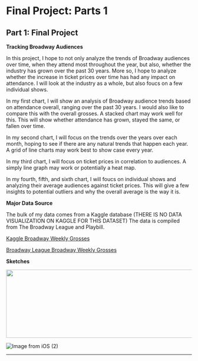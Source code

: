 # Final Project: Parts 1

## Part 1: Final Project
**Tracking Broadway Audiences**

In this project, I hope to not only analyze the trends of Broadway audiences over time, when they attend most throughout the year, but also, whether the industry has grown over the past 30 years. More so, I hope to analyze whether the increase in ticket prices over time has had any impact on attendance. I will look at the industry as a whole, but also foucs on a few individual shows. 

In my first chart, I will show an analysis of Broadway audience trends based on attendance overall, ranging over the past 30 years. I would also like to compare this with the overall grosses. A stacked chart may work well for this. This will show whether attendance has grown, stayed the same, or fallen over time. 

In my second chart, I will focus on the trends over the years over each month, hoping to see if there are any natural trends that happen each year. A grid of line charts may work best to show case every year. 

In my third chart, I will focus on ticket prices in correlation to audiences. A simply line graph may work or potentially a heat map.

In my fourth, fifth, and sixth chart, I will foucs on individual shows and analyzing their average audiences against ticket prices. This will give a few insights to potential outliers and why the overall average is the way it is. 

**Major Data Source**

The bulk of my data comes from a Kaggle database (THERE IS NO DATA VISUALIZATION ON KAGGLE FOR THIS DATASET)
The data is compiled from The Broadway League and Playbill. 

<a href="https://www.kaggle.com/jessemostipak/broadway-weekly-grosses" title="Kaggle Broadway Weekly Grosses"> Kaggle Broadway Weekly Grosses </a>

<a href="https://www.broadwayleague.com/research/grosses-broadway-nyc/" title="Broadway League Broadway Weekly Grosses"> Broadway League Broadway Weekly Grosses </a>

**Sketches**

<img src="https://bwaystrategicdata.weebly.com/uploads/1/3/7/5/137582556/9-11-seats-sold_orig.jpg" width="595" height="185">

![Image from iOS (2)](https://user-images.githubusercontent.com/92415820/155193929-41d1c447-8a5c-4597-8bd8-d3b56635f72e.jpg)

------------------------



